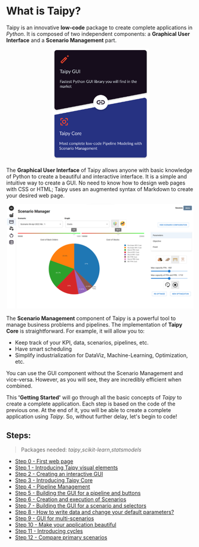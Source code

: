 # What is Taipy?

Taipy is an innovative **low-code** package to create complete applications in *Python*. It is composed of two independent components: a **Graphical User Interface** and a **Scenario Management** part.

<p align="center">
  <img src="step_00/taipy-gui-core-illustration.svg" height=300>
</p>

The **Graphical User Interface** of Taipy allows anyone with basic knowledge of Python to create a beautiful and interactive interface. It is a simple and intuitive way to create a GUI. No need to know how to design web pages with CSS or HTML; Taipy uses an augmented syntax of Markdown to create your desired web page.

<p align="center" href="http://tp-production-planning.herokuapp.com/">
    <img src="step_00/img_demo.png" width=500>
</p>

The **Scenario Management** component of Taipy is a powerful tool to manage business problems and pipelines. The implementation of **Taipy Core** is straightforward. For example, it will allow you to:
- Keep track of your KPI, data, scenarios, pipelines, etc.
- Have smart scheduling
- Simplify industrialization for DataViz, Machine-Learning, Optimization, etc.


You can use the GUI component without the Scenario Management and vice-versa. However, as you will see, they are incredibly efficient when combined.

This **'Getting Started'** will go through all the basic concepts of *Taipy* to create a complete application. Each step is based on the code of the previous one. At the end of it, you will be able to create a complete application using *Taipy*. So, without further delay, let's begin to code!

## Steps:
> Packages needed: *taipy*,*scikit-learn*,*statsmodels*
- [Step 0 - First web page]()
- [Step 1 - Introducing Taipy visual elements]()
- [Step 2 - Creating an interactive GUI]()
- [Step 3 - Introducing Taipy Core]()
- [Step 4 - Pipeline Management]()
- [Step 5 - Building the GUI for a pipeline and buttons]()
- [Step 6 - Creation and execution of Scenarios]()
- [Step 7 - Building the GUI for a scenario and selectors]()
- [Step 8 - How to write data and change your default parameters?]()
- [Step 9 - GUI for multi-scenarios]()
- [Step 10 - Make your application beautiful]()
- [Step 11 - Introducing cycles]()
- [Step 12 - Compare primary scenarios]()


